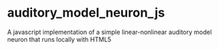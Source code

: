 # auditory_model_neuron_js
A javascript implementation of a simple linear-nonlinear auditory model neuron that runs locally with HTML5
